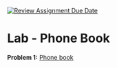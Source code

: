 [![Review Assignment Due Date](https://classroom.github.com/assets/deadline-readme-button-24ddc0f5d75046c5622901739e7c5dd533143b0c8e959d652212380cedb1ea36.svg)](https://classroom.github.com/a/xaPyrA07)
# Lab - Phone Book

__Problem 1:__ [Phone book](https://awstechu.instructure.com/courses/517/assignments/36063?module_item_id=122287)

